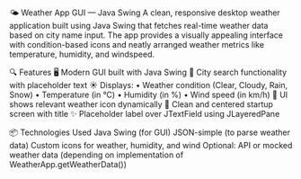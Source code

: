 🌤️ Weather App GUI — Java Swing
A clean, responsive desktop weather application built using Java Swing that fetches real-time weather data based on city name input. The app provides a visually appealing interface with condition-based icons and neatly arranged weather metrics like temperature, humidity, and windspeed.

🔍 Features
🖥️ Modern GUI built with Java Swing
🔎 City search functionality with placeholder text
☀️ Displays:
• Weather condition (Clear, Cloudy, Rain, Snow)
• Temperature (in °C)
• Humidity (in %)
• Wind speed (in km/h)
🎨 UI shows relevant weather icon dynamically
🔄 Clean and centered startup screen with title
✨ Placeholder label over JTextField using JLayeredPane

📦 Technologies Used
Java Swing (for GUI)
JSON-simple (to parse weather data)
Custom icons for weather, humidity, and wind
Optional: API or mocked weather data (depending on implementation of WeatherApp.getWeatherData())
